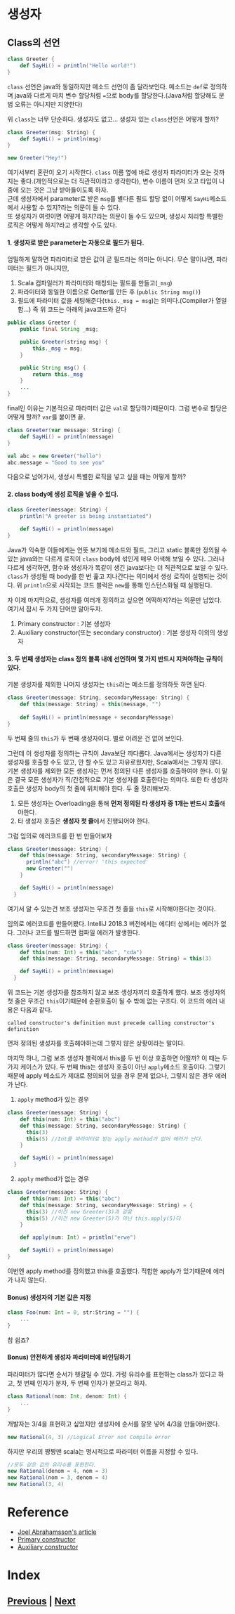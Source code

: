 # 생성자
## Class의 선언
```scala
class Greeter {
    def SayHi() = println("Hello world!")
}
```
`class` 선언은 java와 동일하지만 메소드 선언이 좀 달라보인다.
메소드는 `def`로 정의하며 java와 다르게 마치 변수 할당처럼 `=`으로 body를 할당한다.(Java처럼 할당해도 문법 오류는 아니지만 지양한다) 

위 `class`는 너무 단순하다. 생성자도 없고... 생성자 있는 `class`선언은 어떻게 할까?
```scala
class Greeter(msg: String) {
    def SayHi() = println(msg)
}

new Greeter("Hey!")
```

여기서부터 혼란이 오기 시작한다. `class` 이름 옆에 바로 생성자 파라미터가 오는 것까지는 좋다.(개인적으로는 더 직관적이라고 생각한다), 변수 이름이 먼저 오고 타입이 나중에 오는 것은 그냥 받아들이도록 하자.  
근데 생성자에서 parameter로 받은 `msg`를 별다른 필드 할당 없이 어떻게 `SayHi`메소드에서 사용할 수 있지?라는 의문이 들 수 있다.  
또 생성자가 여럿이면 어떻게 하지?라는 의문이 들 수도 있으며, 생성시 처리할 특별한 로직은 어떻게 하지?라고 생각할 수도 있다.

#### 1. 생성자로 받은 parameter는 자동으로 필드가 된다.
엄밀하게 말하면 파라미터로 받은 값이 곧 필드라는 의미는 아니다. 무슨 말이냐면, 파라미터는 필드가 아니지만, 
1. Scala 컴파일러가 파라미터와 매칭되는 필드를 만들고(`_msg`)
2. 파라미터와 동일한 이름으로 Getter를 만든 후 (`public String msg()`)
3. 필드에 파라미터 값을 세팅해준다(`this._msg = msg`)는 의미다.(Compiler가 열일함...) 즉 위 코드는 아래의 java코드와 같다
```java
public class Greeter {
    public final String _msg;

    public Greeter(string msg) {
        this._msg = msg;
    }

    public String msg() {
        return this._msg
    } 
    ...
}
```
final인 이유는 기본적으로 파라미터 값은 `val`로 할당하기때문이다. 그럼 변수로 할당은 어떻게 할까? `var`를 붙이면 끝.
```scala
class Greeter(var message: String) {
    def SayHi() = println(message)
}

val abc = new Greeter("hello")
abc.message = "Good to see you"
```

다음으로 넘어가서, 생성시 특별한 로직을 넣고 싶을 때는 어떻게 할까?

#### 2. class body에 생성 로직을 넣을 수 있다.
```scala
class Greeter(message: String) {
    println("A greeter is being instantiated")
    
    def SayHi() = println(message)
}
```
Java가 익숙한 이들에게는 언뜻 보기에 메소드와 필드, 그리고 static 블록만 정의될 수 있는 java와는 다르게 로직이 `class` body에 섞인게 매우 어색해 보일 수 있다. 그러나 다르게 생각하면, 함수와 생성자가 똑같이 생긴 java보다는 더 직관적으로 보일 수 있다. `class`가 생성될 때 body를 한 번 훑고 지나간다는 의미에서 생성 로직이 실행되는 것이다. 위 `println`으로 시작되는 코드 블럭은 `new`를 통해 인스턴스화될 때 실행된다.

자 이제 마지막으로, 생성자를 여러개 정의하고 싶으면 어떡하지?라는 의문만 남았다. 여기서 잠시 두 가지 단어만 알아두자.
1. Primary constructor : 기본 생성자
2. Auxiliary constructor(또는 secondary constructor) : 기본 생성자 이외의 생성자

#### 3. 두 번째 생성자는 class 정의 블록 내에 선언하며 몇 가지 반드시 지켜야하는 규칙이 있다.
기본 생성자를 제외한 나머지 생성자는 `this`라는 메소드를 정의하듯 하면 된다.
```scala
class Greeter(message: String, secondaryMessage: String) {
    def this(message: String) = this(message, "")
    
    def SayHi() = println(message + secondaryMessage)
}
```
두 번째 줄의 `this`가 두 번째 생성자이다. 별로 어려운 건 없어 보인다. 

그런데 이 생성자를 정의하는 규칙이 Java보단 까다롭다. Java에서는 생성자가 다른 생성자를 호출할 수도 있고, 안 할 수도 있고 자유로웠지만, Scala에서는 그렇지 않다. 기본 생성자를 제외한 모든 생성자는 먼저 정의된 다른 생성자를 호출하여야 한다. 이 말은 결국 모든 생성자가 직/간접적으로 기본 생성자를 호출한다는 의미다. 또한 타 생성자 호출은 생성자 body의 첫 줄에 위치해야 한다. 두 줄 정리해보자.
1. 모든 생성자는 Overloading을 통해 **먼저 정의된 타 생성자 중 1개는 반드시 호출**해야한다.
2. 타 생성자 호출은 **생성자 첫 줄**에서 진행되어야 한다.


그럼 임의로 에러코드를 한 번 만들어보자
```scala
class Greeter(message: String) {
    def this(message: String, secondaryMessage: String) {
      println("abc") //error! 'this expected'
      new Greeter("")
    }

    def SayHi() = println(message)
  }
```
여기서 알 수 있는건 보조 생성자는 무조건 첫 줄을 `this`로 시작해야한다는 것이다.

임의로 에러코드를 만들어봤다. IntelliJ 2018.3 버전에서는 에디터 상에서는 에러가 없다. 그러나 코드를 빌드하면 컴파일 에러가 발생한다.
```scala
class Greeter(message: String) {
    def this(num: Int) = this("abc", "cda")
    def this(message: String, secondaryMessage: String) = this(3)

    def SayHi() = println(message)
  }
```
위 코드는 기본 생성자를 참조하지 않고 보조 생성자끼리 호출하게 했다. 보조 생성자의 첫 줄은 무조건 `this`이기때문에 순환호출이 될 수 밖에 없는 구조다.
이 코드의 에러 내용은 다음과 같다.
```
called constructor's definition must precede calling constructor's definition
```
먼저 정의된 생성자를 호출해야하는데 그렇지 않은 상황이라는 말이다.

마지막 하나, 그럼 보조 생성자 블럭에서 this를 두 번 이상 호출하면 어떨까?
이 때는 두 가지 케이스가 있다.
두 번째 this는 생성자 호출이 아닌 `apply`메소드 호출이다. 그렇기 때문에 apply 메소드가 제대로 정의되어 있을 경우 문제 없으나, 그렇지 않은 경우 에러가 난다.

1. `apply` method가 있는 경우
```scala
class Greeter(message: String) {
    def this(num: Int) = this("abc")
    def this(message: String, secondaryMessage: String) {
      this(3)
      this(5) //Int를 파라미터로 받는 apply method가 없어 에러가 난다.
    }

    def SayHi() = println(message)
  }
```

2. `apply` method가 없는 경우
```scala
class Greeter(message: String) {
    def this(num: Int) = this("abc")
    def this(message: String, secondaryMessage: String) = {
      this(3) //이건 new Greeter(3)과 같음
      this(5) //이건 new Greeter(5)가 아닌 this.apply(5)다
    }

    def apply(num: Int) = println("erwe")

    def SayHi() = println(message)
}
```
이번엔 apply method를 정의했고 this를 호출했다. 적합한 apply가 있기때문에 에러가 나지 않는다.

#### Bonus) 생성자의 기본 값은 지정
```scala
class Foo(num: Int = 0, str:String = "") {
    ...
}
```
참 쉽죠?

#### Bonus) 안전하게 생성자 파라미터에 바인딩하기
파라미터가 많다면 순서가 헷갈릴 수 있다. 가령 유리수를 표현하는 class가 있다고 하고, 첫 번째 인자가 분자, 두 번째 인자가 분모라고 하자.
```scala
class Rational(nom: Int, denom: Int) {
    ...
}
```
개발자는 3/4을 표현하고 싶었지만 생성자에 순서를 잘못 넣어 4/3을 만들어버렸다.
```scala
new Rational(4, 3) //Logical Error not Compile error
```

하지만 우리의 짱짱맨 scala는 명시적으로 파라미터 이름을 지정할 수 있다.
```scala
//모두 같은 값의 유리수를 표현한다.
new Rational(denom = 4, nom = 3)
new Rational(nom = 3, denom = 4)
new Rational(3, 4)
```



# Reference
- [Joel Abrahamsson's article](http://joelabrahamsson.com/)
- [Primary constructor](https://blog.knoldus.com/constructor-in-scala/)
- [Auxiliary constructor](https://dzone.com/articles/auxiliary-constructor-in-scala)

# Index
## [Previous](./2018-11-28-var-definition.md) | [Next](./2018-11-28-param-field.md)